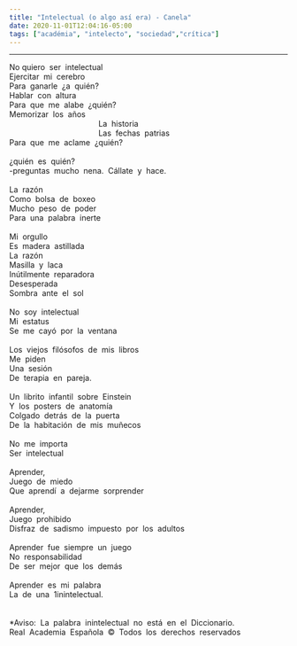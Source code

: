 ```yaml
---
title: "Intelectual (o algo así era) - Canela"
date: 2020-11-01T12:04:16-05:00
tags: ["académia", "intelecto", "sociedad","crítica"]
---
```

<hr>
No&nbsp;quiero &nbsp;ser &nbsp;intelectual &nbsp;<br>
Ejercitar &nbsp;mi &nbsp;cerebro &nbsp;<br>
Para &nbsp;ganarle &nbsp;¿a &nbsp;quién? &nbsp;<br>
Hablar &nbsp;con &nbsp;altura &nbsp;<br>
Para &nbsp;que &nbsp;me &nbsp;alabe &nbsp;¿quién? &nbsp;<br>
Memorizar &nbsp;los &nbsp;años &nbsp;<br>
 &nbsp; &nbsp; &nbsp; &nbsp; &nbsp; &nbsp; &nbsp; &nbsp; &nbsp; &nbsp; &nbsp; &nbsp; &nbsp; &nbsp; &nbsp; &nbsp; &nbsp; &nbsp; &nbsp; &nbsp; &nbsp;La &nbsp;historia &nbsp;<br>
 &nbsp; &nbsp; &nbsp; &nbsp; &nbsp; &nbsp; &nbsp; &nbsp; &nbsp; &nbsp; &nbsp; &nbsp; &nbsp; &nbsp; &nbsp; &nbsp; &nbsp; &nbsp; &nbsp; &nbsp; &nbsp;Las &nbsp;fechas &nbsp;patrias &nbsp;<br>
Para &nbsp;que &nbsp;me &nbsp;aclame &nbsp;¿quién? &nbsp;<br>
 &nbsp;<br>
¿quién &nbsp;es &nbsp;quién? &nbsp;<br>
-preguntas &nbsp;mucho &nbsp;nena. &nbsp;Cállate &nbsp;y &nbsp;hace. &nbsp;<br>
 &nbsp;<br>
La &nbsp;razón &nbsp;<br>
Como &nbsp;bolsa &nbsp;de &nbsp;boxeo &nbsp;<br>
Mucho &nbsp;peso &nbsp;de &nbsp;poder &nbsp;<br>
Para &nbsp;una &nbsp;palabra &nbsp;inerte &nbsp;<br>
 &nbsp;<br>
Mi &nbsp;orgullo &nbsp;<br>
Es &nbsp;madera &nbsp;astillada &nbsp;<br>
La &nbsp;razón &nbsp; &nbsp;<br>
Masilla &nbsp;y &nbsp;laca &nbsp;<br>
Inútilmente &nbsp;reparadora &nbsp;<br>
Desesperada &nbsp;<br>
Sombra &nbsp;ante &nbsp;el &nbsp;sol &nbsp;<br>
 &nbsp;<br>
No &nbsp;soy &nbsp;intelectual &nbsp;<br>
Mi &nbsp;estatus &nbsp;<br>
Se &nbsp;me &nbsp;cayó &nbsp;por &nbsp;la &nbsp;ventana &nbsp;<br>
 &nbsp;<br>
Los &nbsp;viejos &nbsp;filósofos &nbsp;de &nbsp;mis &nbsp;libros &nbsp;<br>
Me &nbsp;piden &nbsp; &nbsp;<br>
Una &nbsp;sesión &nbsp;<br>
De &nbsp;terapia &nbsp;en &nbsp;pareja. &nbsp;<br>
 &nbsp;<br>
Un &nbsp;librito &nbsp;infantil &nbsp;sobre &nbsp;Einstein &nbsp;<br>
Y &nbsp;los &nbsp;posters &nbsp;de &nbsp;anatomía &nbsp;<br>
Colgado &nbsp;detrás &nbsp;de &nbsp;la &nbsp;puerta &nbsp;<br>
De &nbsp;la &nbsp;habitación &nbsp;de &nbsp;mis &nbsp;muñecos &nbsp;<br>
 &nbsp;<br>
No &nbsp;me &nbsp;importa &nbsp;<br>
Ser &nbsp;intelectual &nbsp;<br>
 &nbsp;<br>
Aprender, &nbsp;<br>
Juego &nbsp;de &nbsp;miedo &nbsp;<br>
Que &nbsp;aprendí &nbsp;a &nbsp;dejarme &nbsp;sorprender &nbsp;<br>
 &nbsp;<br>
Aprender, &nbsp;<br>
Juego &nbsp;prohibido &nbsp;<br>
Disfraz &nbsp;de &nbsp;sadismo &nbsp;impuesto &nbsp;por &nbsp;los &nbsp;adultos &nbsp; &nbsp;<br>
 &nbsp;<br>
Aprender &nbsp;fue &nbsp;siempre &nbsp;un &nbsp;juego &nbsp;<br>
No &nbsp;responsabilidad &nbsp;<br>
De &nbsp;ser &nbsp;mejor &nbsp;que &nbsp;los &nbsp;demás &nbsp;<br>
 &nbsp;<br>
Aprender &nbsp;es &nbsp;mi &nbsp;palabra &nbsp;<br>
La &nbsp;de &nbsp;una &nbsp;1inintelectual. &nbsp;<br>
 &nbsp;<br>
 &nbsp;<br>
*Aviso: &nbsp;La &nbsp;palabra &nbsp;inintelectual &nbsp;no &nbsp;está &nbsp;en &nbsp;el &nbsp;Diccionario. &nbsp;<br>
Real &nbsp;Academia &nbsp;Española &nbsp;© &nbsp;Todos &nbsp;los &nbsp;derechos &nbsp;reservados


